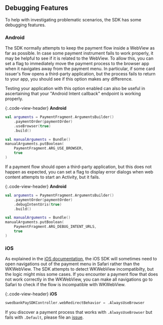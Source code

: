 ## Debugging Features

To help with investigating problematic scenarios, the SDK has some debugging
features.

### Android

The SDK normally attempts to keep the payment flow inside a WebView as far as
possible. In case some payment instrument fails to work properly, it may be
helpful to see if it is related to the WebView. To allow this, you can set a
flag to immediately move the payment process to the browser app when it
navigates away from the payment menu. In particular, if some card issuer's flow
opens a third-party application, but the process fails to return to your app,
you should see if this option makes any difference.

Testing your application with this option enabled can also be useful in
ascertaining that your "Android Intent callback" endpoint is working properly.

{:.code-view-header}
**Android**

```kotlin
val arguments = PaymentFragment.ArgumentsBuilder()
    .paymentOrder(paymentOrder)
    .useBrowser(true)
    .build()

val manualArguments = Bundle()
manualArguments.putBoolean(
    PaymentFragment.ARG_USE_BROWSER,
    true
)
```

If a payment flow should open a third-party application, but this does not
happen as expected, you can set a flag to display error dialogs when web
content attempts to start an Activity, but it fails.

{:.code-view-header}
**Android**

```kotlin
val arguments = PaymentFragment.ArgumentsBuilder()
    .paymentOrder(paymentOrder)
    .debugIntentUris(true)
    .build()

val manualArguments = Bundle()
manualArguments.putBoolean(
    PaymentFragment.ARG_DEBUG_INTENT_URLS,
    true
)
```

### iOS

As explained in the [iOS documentation][ios-payment-url], the iOS SDK will
sometimes need to open navigations out of the payment menu in Safari rather
than the WKWebView. The SDK attempts to detect WKWebView incompatibilty, but
the logic might miss some cases. If you encounter a payment flow that does not
work correctly in the WKWebView, you can make all navigations go to Safari to
check if the flow is incompatible with WKWebView. 

{:.code-view-header}
**iOS**

```swift
swedbankPaySDKController.webRedirectBehavior = .AlwaysUseBrowser
```

If you discover a payment process that works with `.AlwaysUseBrowser` but fails
with `.Default`, please file an [issue][ios-issues].

[ios-issues]: https://github.com/SwedbankPay/swedbank-pay-sdk-ios/issues
[ios-payment-url]: /modules-sdks/mobile-sdk/ios#payment-url-and-external-applications
